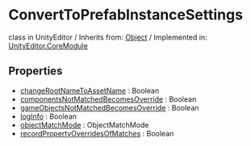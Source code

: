 # ConvertToPrefabInstanceSettings
class in UnityEditor
 / Inherits from: <a href="https://docs.unity3d.com/6000.0/Documentation/ScriptReference/Object.html" target="_blank">Object</a> / Implemented in: <a href="https://docs.unity3d.com/6000.0/Documentation/ScriptReference/UnityEditor.CoreModule.html" target="_blank">UnityEditor.CoreModule</a>
## Properties
- <a href="https://docs.unity3d.com/6000.0/Documentation/ScriptReference/ConvertToPrefabInstanceSettings-changeRootNameToAssetName.html" target="_blank">changeRootNameToAssetName</a> : Boolean
- <a href="https://docs.unity3d.com/6000.0/Documentation/ScriptReference/ConvertToPrefabInstanceSettings-componentsNotMatchedBecomesOverride.html" target="_blank">componentsNotMatchedBecomesOverride</a> : Boolean
- <a href="https://docs.unity3d.com/6000.0/Documentation/ScriptReference/ConvertToPrefabInstanceSettings-gameObjectsNotMatchedBecomesOverride.html" target="_blank">gameObjectsNotMatchedBecomesOverride</a> : Boolean
- <a href="https://docs.unity3d.com/6000.0/Documentation/ScriptReference/ConvertToPrefabInstanceSettings-logInfo.html" target="_blank">logInfo</a> : Boolean
- <a href="https://docs.unity3d.com/6000.0/Documentation/ScriptReference/ConvertToPrefabInstanceSettings-objectMatchMode.html" target="_blank">objectMatchMode</a> : ObjectMatchMode
- <a href="https://docs.unity3d.com/6000.0/Documentation/ScriptReference/ConvertToPrefabInstanceSettings-recordPropertyOverridesOfMatches.html" target="_blank">recordPropertyOverridesOfMatches</a> : Boolean
